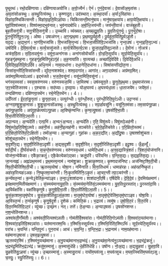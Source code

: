 

  
पृ॒थूरथः॑। रथो॒दक्षि॑णायाः। दक्षि॑णायाअयोजि। अ॒यो॒ज्यैनं॑। ऐनं॑। ए॒नं॒दे॒वासः॑। दे॒वासो॑अ॒मृता॑सः। अ॒मृता॑सोअस्थुः। अ॒स्थु॒रित्य॑स्थुः।। कृ॒ष्णादुत्। उद॑स्थात्। अ॒स्था॒दर्या॑। अ॒र्या३॒॑विहा॑याः। विहा॑या॒श्चिकि॑त्सन्ती। विहा॑या॒इति॒विऽहा॑याः। चिकि॑त्सन्ती॒मानु॑षाय। मानु॑षाय॒क्षया॑य। क्षया॒येति॒क्षया॑य।।  
पूर्वा॒विश्व॑स्मात्। विश्व॑स्मा॒द्भुव॑नात्। भुव॑नादबोधि। अ॒बो॒धि॒जय॑न्ती। जय॑न्ती॒वाजं॑। वाजं॑बृ॒ह॒ती। बृ॒ह॒तीसनु॑त्री। सनु॒त्रीति॒सनु॑त्री।। उ॒च्चावि। व्य॑ख्यत्। अ॒ख्य॒द्यु॒व॒तिः। यु॒व॒तिःपु॑न॒र्भूः। पु॒न॒र्भूरो॒षाः। पु॒न॒र्भूरिति॑पु॒नः॒ऽभूः। ओषाः। उषाअ॑गन्। अ॒ग॒न्प्र॒थ॒मा। प्र॒थ॒मापू॒र्वहू॑तौ। पू॒र्वहू॑ता॒विति॑पू॒र्वऽहू॑तौ।  
यद॒द्य। अ॒द्यभा॒गं। भा॒गंवि॒भजा॑सि। वि॒भजा॑सि॒नृभ्यः॑। वि॒भजा॒सीति॑वि॒ऽभजा॑सि। नृभ्य॒उषः॑। नृभ्य॒इति॒नृऽभ्यः॑। उषो॑देवि। दे॒वि॒म॒र्त्य॒त्रा। म॒र्त्य॒त्रासु॑जाते। म॒र्त्य॒त्रेति॑म॒र्त्य॒ऽत्रा। सु॒जा॒त॒इति॑सुऽजाते।। दे॒वोनः॑। नो॒अत्र॑। अत्र॑स॒वि॒ता। स॒वि॒तादमू॑नाः। दमू॑ना॒अना॑गसः। अना॑गसोवोचति। वो॒च॒ति॒सूर्या॑य। सूर्या॒येति॒सूर्या॑य।।  
गृ॒हङ्गृ॑हमह॒ना। गृ॒हङ्गृ॑ह॒मिति॑गृ॒हंऽगृ॑हं। अ॒ह॒नाया॑ति। या॒त्यच्छ॑। अच्छा॑दि॒वेदि॑वे। दि॒वेदि॑वे॒अधि॑। दि॒वेदि॑व॒इति॑दि॒वेऽदि॑वे। अधि॒नाम॑। नामा॒दधा॑ना। दधा॒नेति॒दधा॑ना।। सिषा॑सन्तीद्योत॒ना। सिसा॑स॒न्तीति॒सिसा॑सन्ती। द्यो॒त॒नाशश्व॑त्। शश्व॒दागा॑त्। आगा॑त्। अगा॒दग्र॑मग्रं। अग्र॑मग्र॒मित्। अग्र॑मग्र॒मित्यग्रं॑ऽअग्रं। इद्भ॑जते। भ॒ज॒ते॒वसू॑नां। वसू॑ना॒मिति॒वसू॑नां।।  
भग॑स्य॒स्वसा॑। स्वसा॒वरु॑णस्य। वरु॑णस्यजा॒मिः॑। जा॒मिरुषः॑। उष॑स्सूनृते। सू॒नृ॒ते॒प्र॒थ॒मा। प्र॒थ॒माज॑रस्व। ज॒र॒स्वेति॑जरस्व।। प॒श्चासः। सद॑घ्याः। द॒घ्या॒यः। योअ॒घस्य॑। अ॒घस्य॑धा॒ता। धा॒ताजये॑म। जये॑म॒तं। तन्दक्षि॑णया। दक्षि॑णया॒रथे॑न। रथे॒नेति॒रथे॑न।। 4।।  
उदी॑रतां। ई॒र॒तां॒सू॒नृताः॑। सू॒नृता॒उत्। उत्पुर॑न्धीः। पुर॑न्धी॒रुत्। पुर॑न्धी॒रिति॒पुरं॑ऽधीः। उद॒ग्नयः॑। अ॒ग्नय॒श्शु॒शु॒चा॒नासः॑। शु॒शु॒चा॒नासो॑अस्थुः। अ॒स्थु॒रित्य॑स्थुः।। स्पा॒र्हावसू॑नि। वसू॑नि॒तम॑सा। तम॒साप॑गूह्ळा। अप॑गूह्ळा॒विः। अप॑गू॒ह्ळेत्यप॑ऽगूह्ळा। आ॒विष्कृ॑ण्वन्ति। कृ॒ण्व॒त्यु॒षसः॑। उ॒षसो॑वि॒भा॒तीः। वि॒भा॒तीरिति॑वि॒ऽभा॒तीः।।  
अपा॒न्यत्। अ॒न्यदेति॑। एत्य॒भि॑। अ॒भ्य१॒॑अ॒न्यत्। अ॒न्यदे॑ति। ए॒ति॒ विषु॑रूपे। विषु॑रूपे॒अह॑नी। विषु॑रूपे॒इति॒विषु॑ऽरूपे। अह॑नी॒सं। अह॑नी॒इत्यह॑नी। सञ्च॑रेते। च॒रे॒ते॒इति॑चरेते।। प॒रि॒क्षितो॒स्तमः॑। प॒रि॒क्षितो॒रिति॑प॒रि॒ऽक्षितोः॑। तमो॑अ॒न्या। अ॒न्यागुहा॑। गुहा॑कः। अ॒क॒र॒द्यौ॑त्। अ॒द्यौ॑दु॒षाः। उ॒षाश्शोशु॑चता। शोशु॑चता॒रथे॑न। रथे॒नेति॒रथे॑न।।  
स॒दृशी॑र॒द्य। स॒दृशी॒रिति॑स॒ऽदृशीः॑। अ॒द्यस॒दृशीः॑। स॒दृशी॒रित्। स॒दृशी॒रिति॑स॒ऽदृशीः॑। इदु॒श्वः। ऊँ॒इत्यूँ॑। श्वोदी॒र्घं। दी॒र्घंस॑चन्ते। स॒च॒न्ते॒वरु॑णस्य। वरु॑णस्य॒धाम॑। धामेति॒धाम॑।। अ॒न॒व॒द्यास्त्रिं॒शतं॑। त्रिं॒शतं॒योज॑नानि। योज॑ना॒न्येकै॑का। एकै॑का॒क्रतुं॑। एकै॒केत्येका॑ऽएका। क्रतुं॒परि॑। परि॑यन्ति। य॒न्ति॒स॒द्यः। स॒द्यइति॑स॒द्यः।।  
जा॒नत्यह्नः॑। अह्नः॑प्रथ॒मस्य॑। प्र॒थ॒मस्य॒नाम॑। नाम॑शु॒क्रा। शु॒क्राकृ॒ष्णात्। कृ॒ष्णादज॑निष्ट। अज॑निष्ट॒श्वि॒ती॒ची। श्वि॒ती॒चीति॑श्वि॒ती॒ची।। ऋ॒तस्य॒योषा॑। योषा॒न। नमि॑नाति। मि॒ना॒तिधाम॑। धामाह॑रहः। अह॑रहर्निष्कृ॒तं। अह॑रह॒रित्यहः॑ऽअहः। नि॒ष्कृ॒तमा॒चर॑न्ती। निः॒कृ॒तमिति॑निः॒ऽकृ॒तं। आ॒चर॒न्ती त्या॒ऽचर॑न्ती।।  
क॒न्ये॑वत॒न्वा॑। क॒न्ये३॒॑वेति॑क॒न्या॑ऽइव। त॒न्वा॒३॒॑शाश॑दाना। शाश॑दानाँ॒एषि॑। एषि॑देवि। दे॒वि॒दे॒वं। दे॒वमिय॑क्षमाणं। इय॑क्षमाण॒मितीय॑क्षमाणं।। सं॒स्मय॑मानायु॒व॒तिः। सं॒स्मय॑मा॒नेति॑सं॒ऽस्मय॑माना। यु॒व॒तिःपु॒रस्ता॑त्। पु॒रस्ता॑दा॒विः। आ॒विर्वक्षां॑सि। वक्षां॑सिकृणुषे। कृ॒णु॒षे॒वि॒भा॒ती। वि॒भा॒तीति॑वि॒ऽभा॒ती।। 5।।  
सु॒सं॒का॒शामा॒तृमृ॑ष्टेव। सु॒सं॒का॒शेति॑सु॒ऽसं॒का॒शा। मा॒तृमृ॑ष्टेव॒योषा॑। मा॒तृमृ॑ष्टे॒वेति॑मा॒तृमृ॑ष्टाऽइव। योषा॒विः। आ॒विस्त॒न्वं॑। त॒न्वं॑कृणुषे। कृ॒णु॒षे॒दृ॒शे। दृ॒शेकं। कमिति॒कं।। भ॒द्रात्वं। त्वमु॑षः। उ॒षो॒वि॒त॒रं। वि॒त॒रंवि। वि॒त॒रम्मिति॑वि॒ऽत॒रं। व्यु॑च्छ। उ॒च्छ॒न। नत्। तत्ते॑। ते॒अ॒न्याः। अ॒न्याउ॒षसः॑। उ॒षसो॑नशन्त। न॒श॒न्तेति॑नशन्त।।  
अश्वा॑वती॒र्गोम॑तीः। अश्व॑वती॒रित्यश्व॑ऽवतीः। गोम॑तीर्वि॒श्ववा॑राः। गोम॑ती॒रिति॒गोऽम॑तीः। वि॒श्ववा॑रा॒यत॑मानाः। वि॒श्ववा॑रा॒इति॑वि॒श्वऽवा॑राः। यत॑मानारश्म॒भिः। र॒श्मिभिः॒स्सूर्य॑स्य। र॒श्मिभि॒रिति॑र॒श्मिऽभिः॑। सूर्य॒स्येति॒सूर्य॑स्य।। परा॑च। च॒यन्ति॑। यन्ति॒पुनः॑। पुन॒राच॑। आच॑। च॒य॒न्ति॒। य॒न्ति॒भ॒द्रा। भ॒द्रानाम॑। नाम॒वह॑मानाः। वह॑मानाउ॒षासः॑। उ॒षस॒इत्यु॒षसः॑।।  
ऋ॒तस्य॑र॒श्मिं। र॒श्मिम॑नु॒यच्छ॑माना। अ॒नु॒यच्छ॑मानाभ॒द्रम्भ॑द्रं। अ॒नु॒यच्छ॑मा॒नेत्य॑नु॒ऽयच्छ॑माना। भ॒द्रभ॑द्रं॒क्रतुं॑। भ॒द्रभ॑द्र॒मिति॑भ॒द्रंऽभ॑द्रं। क्रतु॑म॒स्मासु॑। अ॒स्मासु॑धेहि। धे॒हीति॑धेहि।। उषो॑नः। नो॒अ॒द्य। अ॒द्यसु॒हवा॑। सु॒हवा॒वि। सु॒हवेति॑सु॒ऽहवा॑। व्यु॑च्छ। उ॒च्छास्मासु॑। अ॒स्मासु॒रायः॑। रायो॑म॒घव॑त्सु। म॒घव॑त्सुच। म॒घव॒त्स्विति॑म॒घव॑त्ऽसु। च॒स्युः॒। स्यु॒रिति॑स्युः।। 6।।  
